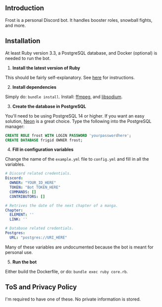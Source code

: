 ## Introduction

Frost is a personal Discord bot. It handles booster roles, snowball fights, and more.

## Installation

At least Ruby version 3.3, a PostgreSQL database, and Docker (optional) is needed to run the bot.

1. **Install the latest version of Ruby**

This should be fairly self-explanatory. See [here](https://www.ruby-lang.org/en/documentation/installation/) for instructions.

2. **Install dependencies**

Simply do: `bundle install`. Install: [ffmpeg](https://www.ffmpeg.org/download.html), and [libsodium](https://github.com/shardlab/discordrb/wiki/Installing-libsodium).

3. **Create the database in PostgreSQL**

You'll need to be using PostgreSQL 14 or higher. If you want an easy solution, [Neon](https://neon.tech/home) is a great choice. Type the following
into the PostgreSQL manager:

```sql
CREATE ROLE frost WITH LOGIN PASSWORD 'yourpasswordhere';
CREATE DATABASE frigid OWNER frost;
```

4. **Fill in configuration variables**

Change the name of the `example.yml` file to `config.yml` and fill in all the variables.

```yaml
# Discord related credentials.
Discord:
  OWNER: "YOUR_ID_HERE"
  TOKEN: "Bot TOKEN_HERE"
  COMMANDS: []
  CONTRIBUTORS: []

# Retrives the date of the next chapter of a manga.
Chapter:
  ELEMENT: ''
  LINK: ''

# Database related credentials.
Postgres:
  URL: "postgres://URI_HERE"
```

Many of these variables are undocumented because the bot is meant for personal use.

5. **Run the bot**

Either build the Dockerfile, or do: `bundle exec ruby core.rb`.

## ToS and Privacy Policy

I'm required to have one of these. No private information is stored.

